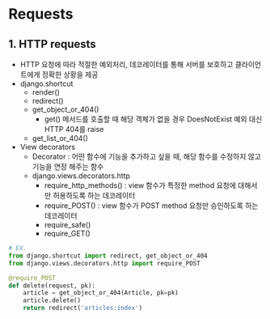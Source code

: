 # Requests



## 1. HTTP requests

- HTTP 요청에 따라 적절한 예외처리, 데코레이터를 통해 서버를 보호하고 클라이언트에게 정확한 상황을 제공
- django.shortcut
  - render()
  - redirect()
  - get_object_or_404()
    - get() 메서드를 호출할 때 해당 객체가 없을 경우 DoesNotExist 예외 대신 HTTP 404를 raise
  - get_list_or_404()
- View decorators
  - Decorator : 어떤 함수에 기능을 추가하고 싶을 때, 해당 함수를 수정하지 않고 기능을 연장 해주는 함수
  - django.views.decorators.http
    - require_http_methods() : view 함수가 특정한 method 요청에 대해서만 허용하도록 하는 데코레이터
    - require_POST() : view 함수가 POST method 요청만 승인하도록 하는 데코레이터
    - require_safe()
    - require_GET()

``` python
# EX.
from django.shortcut import redirect, get_object_or_404
from django.views.decorators.http import require_POST

@require_POST
def delete(request, pk):
    article = get_object_or_404(Article, pk=pk)
    article.delete()
    return redirect('articles:index')
